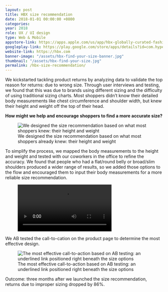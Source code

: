 ```yaml
---
layout: post
title: HBX size recommendation
date: 2018-01-01 00:00:00 +0800
categories:
year: 2018
role: UX / UI design
type: Web & Mobile
appstore-link: https://apps.apple.com/us/app/hbx-globally-curated-fashion/id895353739
googleplay-link: https://play.google.com/store/apps/details?id=com.hypebeast.store&hl=en
website-link: https://hbx.com
banner-image: "/assets/hbx-find-your-size-banner.jpg"
thumbnail: "/assets/hbx-find-your-size.jpg"
permalink: /hbx-size-recommendation/
---
```


We kickstarted tackling product returns by analyzing data to validate the top reason for returns: due to wrong size. Through user interviews and testing, we found that this was due to brands using different sizing and the difficulty of using traditional sizing charts. Most shoppers didn’t know their detailed body measurements like chest circumference and shoulder width, but knew their height and weight off the top of their head.

**How might we help and encourage shoppers to find a more accurate size?**

<figure><div class="ratio-4x3"><img class="lazy" data-src="/assets/hbx-find-your-size-height-weight.jpg" alt="We designed the size recommendation based on what most shoppers knew: their height and weight"></div><figcaption>We designed the size recommendation based on what most shoppers already knew: their height and weight</figcaption></figure>
To simplify the process, we mapped the body measurements to the height and weight and tested with our coworkers in the office to refine the accuracy. We found that people who had a flat/round belly or broad/slim shoulders produced a wider range of results, so we added those options to the flow and encouraged them to input their body measurements for a more reliable size recommendation.

<figure>
	<div>
		<video class="lazy" autoplay loop>
			<source src="/assets/hbx-find-your-size.mp4" type="video/mp4">
		</video>
	</div>
</figure>

We AB tested the call-to-cation on the product page to determine the most effective design. 

<figure><div class="ratio-4x3"><img class="lazy" data-src="/assets/hbx-find-your-size-saved.jpg" alt="The most effective call-to-action based on AB testing: an underlined link positioned right beneath the size options"></div><figcaption>The most effective call-to-action based on AB testing: an underlined link positioned right beneath the size options</figcaption></figure>
Outcome: three months after we launched the size recommendation, returns due to improper sizing dropped by 86%.
